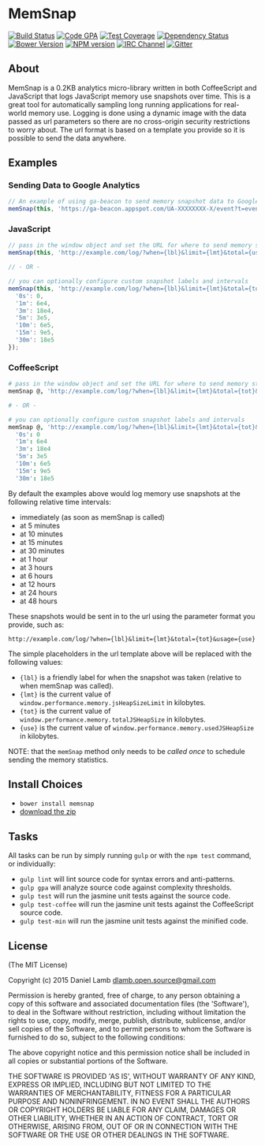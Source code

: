 # MemSnap
[![Build Status][build-image]][build-url]
[![Code GPA][gpa-image]][gpa-url]
[![Test Coverage][coverage-image]][coverage-url]
[![Dependency Status][depstat-image]][depstat-url]
[![Bower Version][bower-image]][bower-url]
[![NPM version][npm-image]][npm-url]
[![IRC Channel][irc-image]][irc-url]
[![Gitter][gitter-image]][gitter-url]

## About

MemSnap is a 0.2KB analytics micro-library written in both CoffeeScript and JavaScript that logs JavaScript memory use snapshots over time. This is a great tool for automatically sampling long running applications for real-world memory use. Logging is done using a dynamic image with the data passed as url parameters so there are no cross-origin security restrictions to worry about. The url format is based on a template you provide so it is possible to send the data anywhere.

## Examples

### Sending Data to Google Analytics

```JavaScript
// An example of using ga-beacon to send memory snapshot data to Google Analytics as custom events
memSnap(this, 'https://ga-beacon.appspot.com/UA-XXXXXXXX-X/event?t=event&ec=Mem&ea=Snap&el={lbl}&ev={use}');
```

### JavaScript

```JavaScript
// pass in the window object and set the URL for where to send memory statistics.
memSnap(this, 'http://example.com/log/?when={lbl}&limit={lmt}&total={use}&usage={use}');

// - OR -

// you can optionally configure custom snapshot labels and intervals
memSnap(this, 'http://example.com/log/?when={lbl}&limit={lmt}&total={tot}&usage={use}',  {
  '0s': 0,
  '1m': 6e4,
  '3m': 18e4,
  '5m': 3e5,
  '10m': 6e5,
  '15m': 9e5,
  '30m': 18e5
});
```

### CoffeeScript

```CoffeeScript
# pass in the window object and set the URL for where to send memory statistics.
memSnap @, 'http://example.com/log/?when={lbl}&limit={lmt}&total={tot}&usage={use}'

# - OR -

# you can optionally configure custom snapshot labels and intervals
memSnap @, 'http://example.com/log/?when={lbl}&limit={lmt}&total={tot}&usage={use}',
  '0s': 0
  '1m': 6e4
  '3m': 18e4
  '5m': 3e5
  '10m': 6e5
  '15m': 9e5
  '30m': 18e5
```

By default the examples above would log memory use snapshots at the following relative time intervals:

  - immediately (as soon as memSnap is called)
  - at 5 minutes
  - at 10 minutes
  - at 15 minutes
  - at 30 minutes
  - at 1 hour
  - at 3 hours
  - at 6 hours
  - at 12 hours
  - at 24 hours
  - at 48 hours

These snapshots would be sent in to the url using the parameter format you provide, such as:

`http://example.com/log/?when={lbl}&limit={lmt}&total={tot}&usage={use}`

The simple placeholders in the url template above will be replaced with the following values:

  - `{lbl}` is a friendly label for when the snapshot was taken (relative to when memSnap was called).
  - `{lmt}` is the current value of `window.performance.memory.jsHeapSizeLimit` in kilobytes.
  - `{tot}` is the current value of `window.performance.memory.totalJSHeapSize` in kilobytes.
  - `{use}` is the current value of `window.performance.memory.usedJSHeapSize` in kilobytes.

NOTE: that the `memSnap` method only needs to be *called once* to schedule sending the memory statistics.

## Install Choices
- `bower install memsnap`
- [download the zip](https://github.com/daniellmb/memSnap/archive/master.zip)

## Tasks

All tasks can be run by simply running `gulp` or with the `npm test` command, or individually:

  * `gulp lint` will lint source code for syntax errors and anti-patterns.
  * `gulp gpa` will analyze source code against complexity thresholds.
  * `gulp test` will run the jasmine unit tests against the source code.
  * `gulp test-coffee` will run the jasmine unit tests against the CoffeeScript source code.
  * `gulp test-min` will run the jasmine unit tests against the minified code.

## License

(The MIT License)

Copyright (c) 2015 Daniel Lamb dlamb.open.source@gmail.com

Permission is hereby granted, free of charge, to any person obtaining
a copy of this software and associated documentation files (the
'Software'), to deal in the Software without restriction, including
without limitation the rights to use, copy, modify, merge, publish,
distribute, sublicense, and/or sell copies of the Software, and to
permit persons to whom the Software is furnished to do so, subject to
the following conditions:

The above copyright notice and this permission notice shall be
included in all copies or substantial portions of the Software.

THE SOFTWARE IS PROVIDED 'AS IS', WITHOUT WARRANTY OF ANY KIND,
EXPRESS OR IMPLIED, INCLUDING BUT NOT LIMITED TO THE WARRANTIES OF
MERCHANTABILITY, FITNESS FOR A PARTICULAR PURPOSE AND NONINFRINGEMENT.
IN NO EVENT SHALL THE AUTHORS OR COPYRIGHT HOLDERS BE LIABLE FOR ANY
CLAIM, DAMAGES OR OTHER LIABILITY, WHETHER IN AN ACTION OF CONTRACT,
TORT OR OTHERWISE, ARISING FROM, OUT OF OR IN CONNECTION WITH THE
SOFTWARE OR THE USE OR OTHER DEALINGS IN THE SOFTWARE.



[build-url]: https://travis-ci.org/daniellmb/MemSnap
[build-image]: http://img.shields.io/travis/daniellmb/MemSnap.png

[gpa-url]: https://codeclimate.com/github/daniellmb/MemSnap
[gpa-image]: https://codeclimate.com/github/daniellmb/MemSnap.png

[coverage-url]: https://codeclimate.com/github/daniellmb/MemSnap/code?sort=covered_percent&sort_direction=desc
[coverage-image]: https://codeclimate.com/github/daniellmb/MemSnap/coverage.png

[depstat-url]: https://david-dm.org/daniellmb/MemSnap
[depstat-image]: https://david-dm.org/daniellmb/MemSnap.png?theme=shields.io

[issues-url]: https://github.com/daniellmb/MemSnap/issues
[issues-image]: http://img.shields.io/github/issues/daniellmb/MemSnap.png

[bower-url]: http://bower.io/search/?q=memsnap
[bower-image]: https://badge.fury.io/bo/memsnap.png

[downloads-url]: https://www.npmjs.org/package/memsnap
[downloads-image]: http://img.shields.io/npm/dm/memsnap.png

[npm-url]: https://www.npmjs.org/package/memsnap
[npm-image]: https://badge.fury.io/js/memsnap.png

[irc-url]: http://webchat.freenode.net/?channels=MemSnap
[irc-image]: http://img.shields.io/badge/irc-%23MemSnap-brightgreen.png

[gitter-url]: https://gitter.im/daniellmb/MemSnap
[gitter-image]: http://img.shields.io/badge/gitter-daniellmb/MemSnap-brightgreen.png

[tip-url]: https://www.gittip.com/daniellmb
[tip-image]: http://img.shields.io/gittip/daniellmb.png
